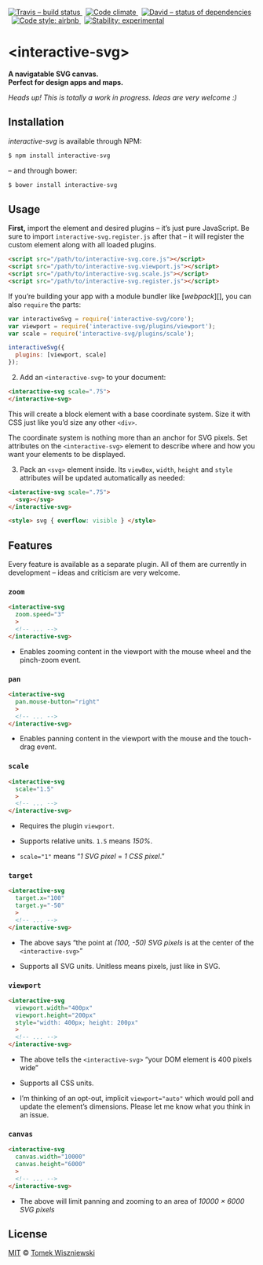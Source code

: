 [![Travis – build status
](https://img.shields.io/travis/tomekwi/interactive-svg/master.svg?style=flat-square)
](https://travis-ci.org/tomekwi/interactive-svg)
 [![Code climate
](https://img.shields.io/codeclimate/github/tomekwi/interactive-svg.svg?style=flat-square)
](https://codeclimate.com/github/tomekwi/interactive-svg)
 [![David – status of dependencies
](https://img.shields.io/david/tomekwi/interactive-svg.svg?style=flat-square)
](https://david-dm.org/tomekwi/interactive-svg)
 [![Code style: airbnb
](https://img.shields.io/badge/code%20style-airbnb-blue.svg?style=flat-square)
](https://github.com/airbnb/javascript)
 [![Stability: experimental
](https://img.shields.io/badge/stability-experimental-yellow.svg?style=flat-square)
](https://nodejs.org/api/documentation.html#documentation_stability_index)




&lt;interactive-svg&gt;
=====================

**A navigatable SVG canvas.**  
**Perfect for design apps and maps.**

*Heads up! This is totally a work in progress. Ideas are very welcome :)*




Installation
------------

*interactive-svg* is available through NPM:

```sh
$ npm install interactive-svg
```

– and through bower:

```sh
$ bower install interactive-svg
```




Usage
-----

**First,** import the element and desired plugins – it’s just pure JavaScript. Be sure to import `interactive-svg.register.js` after that – it will register the custom element along with all loaded plugins.

```html
<script src="/path/to/interactive-svg.core.js"></script>
<script src="/path/to/interactive-svg.viewport.js"></script>
<script src="/path/to/interactive-svg.scale.js"></script>
<script src="/path/to/interactive-svg.register.js"></script>
```

If you’re building your app with a module bundler like [*webpack*][], you can also `require` the parts:

```js
var interactiveSvg = require('interactive-svg/core');
var viewport = require('interactive-svg/plugins/viewport');
var scale = require('interactive-svg/plugins/scale');

interactiveSvg({
  plugins: [viewport, scale]
});
```

[webpack]:  https://webpack.github.io


2) Add an `<interactive-svg>` to your document:

```html
<interactive-svg scale=".75">
</interactive-svg>
```

This will create a block element with a base coordinate system. Size it with CSS just like you’d size any other `<div>`.

The coordinate system is nothing more than an anchor for SVG pixels. Set attributes on the `<interactive-svg>` element to describe where and how you want your elements to be displayed.


3) Pack an `<svg>` element inside. Its `viewBox`, `width`, `height` and `style` attributes will be updated automatically as needed:

```html
<interactive-svg scale=".75">
  <svg></svg>
</interactive-svg>

<style> svg { overflow: visible } </style>
```




Features
--------

Every feature is available as a separate plugin. All of them are currently in development – ideas and criticism are very welcome.


### `zoom`

```html
<interactive-svg
  zoom.speed="3"
  >
  <!-- ... -->
</interactive-svg>
```

- Enables zooming content in the viewport with the mouse wheel and the pinch-zoom event.


### `pan`

```html
<interactive-svg
  pan.mouse-button="right"
  >
  <!-- ... -->
</interactive-svg>
```

- Enables panning content in the viewport with the mouse and the touch-drag event.


### `scale`

```html
<interactive-svg
  scale="1.5"
  >
  <!-- ... -->
</interactive-svg>
```

- Requires the plugin `viewport`.

- Supports relative units. `1.5` means *150%*.

- `scale="1"` means “*1 SVG pixel* = *1 CSS pixel*.”


### `target`

```html
<interactive-svg
  target.x="100"
  target.y="-50"
  >
  <!-- ... -->
</interactive-svg>
```

- The above says “the point at *(100, -50) SVG pixels* is at the center of the `<interactive-svg>`”

- Supports all SVG units. Unitless means pixels, just like in SVG.


### `viewport`

```html
<interactive-svg
  viewport.width="400px"
  viewport.height="200px"
  style="width: 400px; height: 200px"
  >
  <!-- ... -->
</interactive-svg>
```

- The above tells the `<interactive-svg>` “your DOM element is 400 pixels wide”

- Supports all CSS units.

- I’m thinking of an opt-out, implicit `viewport="auto"` which would poll and update the element’s dimensions. Please let me know what you think in an issue.


### `canvas`

```html
<interactive-svg
  canvas.width="10000"
  canvas.height="6000"
  >
  <!-- ... -->
</interactive-svg>
```

- The above will limit panning and zooming to an area of *10000 × 6000 SVG pixels*




License
-------

[MIT][] © [Tomek Wiszniewski][]

[MIT]: ./License.md
[Tomek Wiszniewski]: https://github.com/tomekwi
